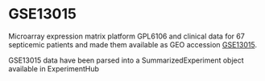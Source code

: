 # GSE13015
Microarray expression matrix platform GPL6106 and clinical data for 67 septicemic patients and made them available as GEO accession 
[GSE13015](https://www.ncbi.nlm.nih.gov/geo/query/acc.cgi?acc=GSE13015). 

GSE13015 data have been parsed into a SummarizedExperiment object available in ExperimentHub
